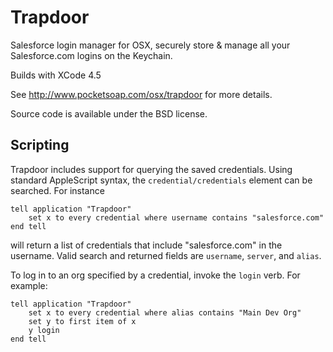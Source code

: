 Trapdoor
========

Salesforce login manager for OSX, securely store & manage all your Salesforce.com logins on the Keychain.

Builds with XCode 4.5

See http://www.pocketsoap.com/osx/trapdoor for more details.

Source code is available under the BSD license.

Scripting
---------
Trapdoor includes support for querying the saved credentials. Using standard AppleScript syntax, the `credential/credentials` element can be searched. For instance

```
tell application "Trapdoor"
	set x to every credential where username contains "salesforce.com"
end tell
```
will return a list of credentials that include "salesforce.com" in the username. Valid search and returned fields are `username`, `server`, and `alias`.

To log in to an org specified by a credential, invoke the `login` verb. For example:

```
tell application "Trapdoor"
	set x to every credential where alias contains "Main Dev Org"
	set y to first item of x
	y login
end tell
```

